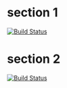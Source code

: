 # section 1

[![Build Status](https://travis-ci.org/magician/wonders.svg?branch=master)](https://travis-ci.org/magician/wonders)

# section 2

[![Build Status](https://travis-ci.org/magician/wonders.svg?branch=master)](https://travis-ci.org/magician/wonders)
